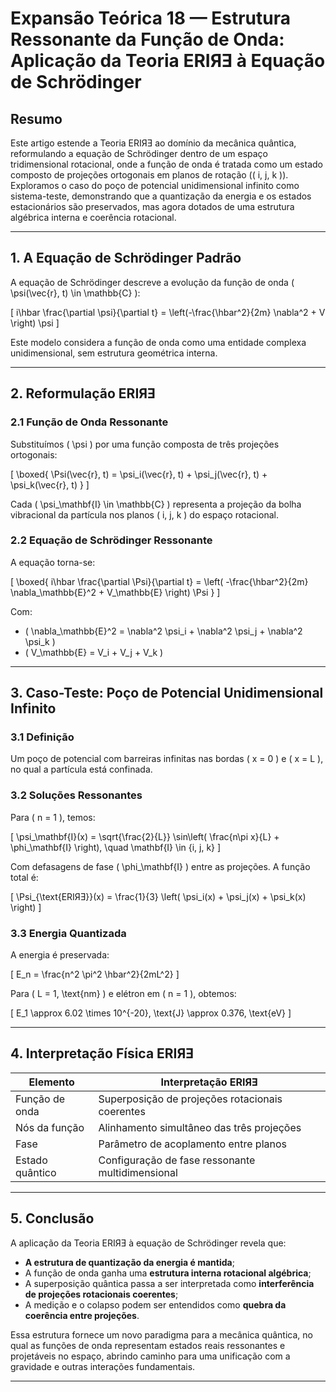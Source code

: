 # **Expansão Teórica 18 — Estrutura Ressonante da Função de Onda: Aplicação da Teoria ERIЯƎ à Equação de Schrödinger**

## Resumo

Este artigo estende a Teoria ERIЯƎ ao domínio da mecânica quântica, reformulando a equação de Schrödinger dentro de um espaço tridimensional rotacional, onde a função de onda é tratada como um estado composto de projeções ortogonais em planos de rotação (\( i, j, k \)). Exploramos o caso do poço de potencial unidimensional infinito como sistema-teste, demonstrando que a quantização da energia e os estados estacionários são preservados, mas agora dotados de uma estrutura algébrica interna e coerência rotacional.

---

## 1. A Equação de Schrödinger Padrão

A equação de Schrödinger descreve a evolução da função de onda \( \psi(\vec{r}, t) \in \mathbb{C} \):

\[
i\hbar \frac{\partial \psi}{\partial t} = \left(-\frac{\hbar^2}{2m} \nabla^2 + V \right) \psi
\]

Este modelo considera a função de onda como uma entidade complexa unidimensional, sem estrutura geométrica interna.

---

## 2. Reformulação ERIЯƎ

### 2.1 Função de Onda Ressonante

Substituímos \( \psi \) por uma função composta de três projeções ortogonais:

\[
\boxed{
\Psi(\vec{r}, t) = \psi_i(\vec{r}, t) + \psi_j(\vec{r}, t) + \psi_k(\vec{r}, t)
}
\]

Cada \( \psi_\mathbf{I} \in \mathbb{C} \) representa a projeção da bolha vibracional da partícula nos planos \( i, j, k \) do espaço rotacional.

### 2.2 Equação de Schrödinger Ressonante

A equação torna-se:

\[
\boxed{
i\hbar \frac{\partial \Psi}{\partial t}
= \left( -\frac{\hbar^2}{2m} \nabla_\mathbb{E}^2 + V_\mathbb{E} \right) \Psi
}
\]

Com:
- \( \nabla_\mathbb{E}^2 = \nabla^2 \psi_i + \nabla^2 \psi_j + \nabla^2 \psi_k \)
- \( V_\mathbb{E} = V_i + V_j + V_k \)

---

## 3. Caso-Teste: Poço de Potencial Unidimensional Infinito

### 3.1 Definição

Um poço de potencial com barreiras infinitas nas bordas \( x = 0 \) e \( x = L \), no qual a partícula está confinada.

### 3.2 Soluções Ressonantes

Para \( n = 1 \), temos:

\[
\psi_\mathbf{I}(x) = \sqrt{\frac{2}{L}} \sin\left( \frac{n\pi x}{L} + \phi_\mathbf{I} \right), \quad \mathbf{I} \in \{i, j, k\}
\]

Com defasagens de fase \( \phi_\mathbf{I} \) entre as projeções. A função total é:

\[
\Psi_{\text{ERIЯƎ}}(x) = \frac{1}{3} \left( \psi_i(x) + \psi_j(x) + \psi_k(x) \right)
\]

### 3.3 Energia Quantizada

A energia é preservada:

\[
E_n = \frac{n^2 \pi^2 \hbar^2}{2mL^2}
\]

Para \( L = 1\, \text{nm} \) e elétron em \( n = 1 \), obtemos:

\[
E_1 \approx 6.02 \times 10^{-20}\, \text{J} \approx 0.376\, \text{eV}
\]

---

## 4. Interpretação Física ERIЯƎ

| Elemento | Interpretação ERIЯƎ |
|----------|---------------------|
| Função de onda | Superposição de projeções rotacionais coerentes |
| Nós da função | Alinhamento simultâneo das três projeções |
| Fase | Parâmetro de acoplamento entre planos |
| Estado quântico | Configuração de fase ressonante multidimensional |

---

## 5. Conclusão

A aplicação da Teoria ERIЯƎ à equação de Schrödinger revela que:

- **A estrutura de quantização da energia é mantida**;
- A função de onda ganha uma **estrutura interna rotacional algébrica**;
- A superposição quântica passa a ser interpretada como **interferência de projeções rotacionais coerentes**;
- A medição e o colapso podem ser entendidos como **quebra da coerência entre projeções**.

Essa estrutura fornece um novo paradigma para a mecânica quântica, no qual as funções de onda representam estados reais ressonantes e projetáveis no espaço, abrindo caminho para uma unificação com a gravidade e outras interações fundamentais.

---